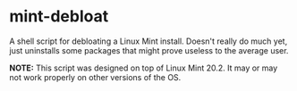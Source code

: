 # mint-debloat
A shell script for debloating a Linux Mint install. Doesn't really do much yet, just uninstalls some packages that might prove useless to the average user.

**NOTE:** This script was designed on top of Linux Mint 20.2. It may or may not work properly on other versions of the OS.